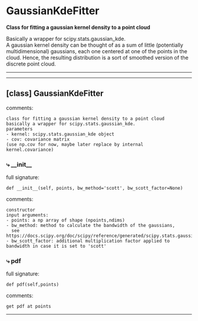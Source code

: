 # GaussianKdeFitter  
  
**Class for fitting a gaussian kernel density to a point cloud**

Basically a wrapper for scipy.stats.gaussian_kde.  
A gaussian kernel density can be thought of as a sum of little (potentially multidimensional) gaussians, each one centered at one of the points in the cloud. Hence, the resulting distribution is a sort of smoothed version of the discrete point cloud.
- - -
  
  
- - -
## [class] GaussianKdeFitter  
comments:  
```text  
class for fitting a gaussian kernel density to a point cloud  
basically a wrapper for scipy.stats.gaussian_kde.  
parameters  
- kernel: scipy.stats.gaussian_kde object  
- cov: covariance matrix   
(use np.cov for now, maybe later replace by internal kernel.covariance)  
```  
### &#10551; \_\_init\_\_  
full signature:  
```text  
def __init__(self, points, bw_method='scott', bw_scott_factor=None)  
```  
comments:  
```text  
constructor  
input arguments:  
- points: a np array of shape (npoints,ndims)  
- bw_method: method to calculate the bandwidth of the gaussians,  
  see https://docs.scipy.org/doc/scipy/reference/generated/scipy.stats.gaussian_kde.html  
- bw_scott_factor: additional multiplication factor applied to bandwidth in case it is set to 'scott'  
```  
### &#10551; pdf  
full signature:  
```text  
def pdf(self,points)  
```  
comments:  
```text  
get pdf at points  
```  
- - -  
  
